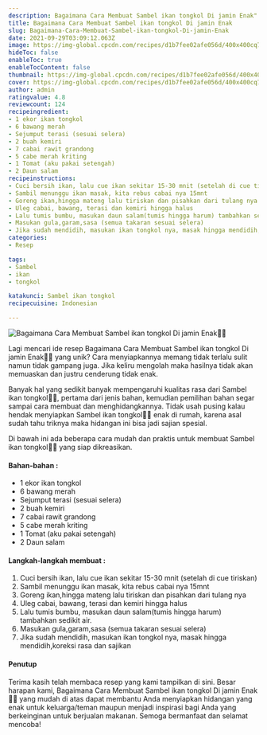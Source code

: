 ```yaml
---
description: Bagaimana Cara Membuat Sambel ikan tongkol Di jamin Enak"
title: Bagaimana Cara Membuat Sambel ikan tongkol Di jamin Enak
slug: Bagaimana-Cara-Membuat-Sambel-ikan-tongkol-Di-jamin-Enak
date: 2021-09-29T03:09:12.063Z
image: https://img-global.cpcdn.com/recipes/d1b7fee02afe056d/400x400cq70/photo.jpg
hideToc: false
enableToc: true
enableTocContent: false
thumbnail: https://img-global.cpcdn.com/recipes/d1b7fee02afe056d/400x400cq70/photo.jpg
cover: https://img-global.cpcdn.com/recipes/d1b7fee02afe056d/400x400cq70/photo.jpg
author: admin
ratingvalue: 4.8
reviewcount: 124
recipeingredient:
- 1 ekor ikan tongkol
- 6 bawang merah
- Sejumput terasi (sesuai selera)
- 2 buah kemiri
- 7 cabai rawit grandong
- 5 cabe merah kriting
- 1 Tomat (aku pakai setengah)
- 2 Daun salam
recipeinstructions:
- Cuci bersih ikan, lalu cue ikan sekitar 15-30 mnit (setelah di cue tiriskan)
- Sambil menunggu ikan masak, kita rebus cabai nya 15mnt
- Goreng ikan,hingga mateng lalu tiriskan dan pisahkan dari tulang nya
- Uleg cabai, bawang, terasi dan kemiri hingga halus
- Lalu tumis bumbu, masukan daun salam(tumis hingga harum) tambahkan sedikit air.
- Masukan gula,garam,sasa (semua takaran sesuai selera)
- Jika sudah mendidih, masukan ikan tongkol nya, masak hingga mendidih,koreksi rasa dan sajikan
categories:
- Resep

tags:
- Sambel
- ikan
- tongkol

katakunci: Sambel ikan tongkol
recipecuisine: Indonesian

---
```


![Bagaimana Cara Membuat Sambel ikan tongkol Di jamin Enak👩‍🍳](https://img-global.cpcdn.com/recipes/d1b7fee02afe056d/400x400cq70/photo.jpg)

Lagi mencari ide resep Bagaimana Cara Membuat Sambel ikan tongkol Di jamin Enak👩‍🍳 yang unik? Cara menyiapkannya memang tidak terlalu sulit namun tidak gampang juga. Jika keliru mengolah maka hasilnya tidak akan memuaskan dan justru cenderung tidak enak.

Banyak hal yang sedikit banyak mempengaruhi kualitas rasa dari Sambel ikan tongkol👩‍🍳, pertama dari jenis bahan, kemudian pemilihan bahan segar sampai cara membuat dan menghidangkannya. Tidak usah pusing kalau hendak menyiapkan Sambel ikan tongkol👩‍🍳 enak di rumah, karena asal sudah tahu triknya maka hidangan ini bisa jadi sajian spesial.

Di bawah ini ada beberapa cara mudah dan praktis untuk membuat Sambel ikan tongkol👩‍🍳 yang siap dikreasikan.

<!--inarticleads1-->

#### Bahan-bahan :

- 1 ekor ikan tongkol
- 6 bawang merah
- Sejumput terasi (sesuai selera)
- 2 buah kemiri
- 7 cabai rawit grandong
- 5 cabe merah kriting
- 1 Tomat (aku pakai setengah)
- 2 Daun salam

<!--inarticleads2-->

#### Langkah-langkah membuat :

1. Cuci bersih ikan, lalu cue ikan sekitar 15-30 mnit (setelah di cue tiriskan)
1. Sambil menunggu ikan masak, kita rebus cabai nya 15mnt
1. Goreng ikan,hingga mateng lalu tiriskan dan pisahkan dari tulang nya
1. Uleg cabai, bawang, terasi dan kemiri hingga halus
1. Lalu tumis bumbu, masukan daun salam(tumis hingga harum) tambahkan sedikit air.
1. Masukan gula,garam,sasa (semua takaran sesuai selera)
1. Jika sudah mendidih, masukan ikan tongkol nya, masak hingga mendidih,koreksi rasa dan sajikan

#### Penutup

Terima kasih telah membaca resep yang kami tampilkan di sini. Besar harapan kami, Bagaimana Cara Membuat Sambel ikan tongkol Di jamin Enak👩‍🍳 yang mudah di atas dapat membantu Anda menyiapkan hidangan yang enak untuk keluarga/teman maupun menjadi inspirasi bagi Anda yang berkeinginan untuk berjualan makanan. Semoga bermanfaat dan selamat mencoba!